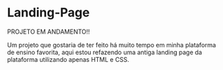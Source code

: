 # Landing-Page

PROJETO EM ANDAMENTO!!

Um projeto que gostaria de ter feito há muito tempo em minha plataforma de ensino favorita, aqui estou refazendo uma antiga landing page da plataforma
utilizando apenas HTML e CSS.







